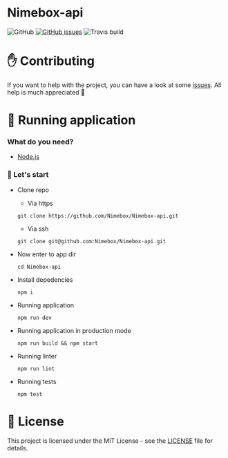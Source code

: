 # Nimebox-api 

<img src="https://img.shields.io/github/license/Nimebox/Nimebox-api.svg?style=for-the-badge" alt="GitHub"/> <a href="https://github.com/Nimebox/Nimebox-api/issues"><img src="https://img.shields.io/github/issues/Nimebox/Nimebox-api.svg?style=for-the-badge" alt="GitHub issues" /></a>
<img src="https://img.shields.io/travis/Nimebox/Nimebox-api.svg?style=for-the-badge" alt="Travis build" /></a>


# ✋ Contributing

If you want to help with the project, you can have a look at some [issues](https://github.com/Nimebox/Nimebox-api/issues). All help is much appreciated 🍻

# 🏃 Running application

### What do you need?

- [Node.js](https://nodejs.org/en/download/)

### 🤘 Let's start

- Clone repo</br>
   - Via https
    ```
    git clone https://github.com/Nimebox/Nimebox-api.git
    ```
   - Via ssh
    ```
    git clone git@github.com:Nimebox/Nimebox-api.git
    ```

- Now enter to app dir
  ```
  cd Nimebox-api
  ```
- Install depedencies
  ```
  npm i
  ```
- Running application
  ```
  npm run dev
  ```
- Running application in production mode
  ```
  npm run build && npm start
  ```
- Running linter
  ```
  npm run lint
  ```
- Running tests
  ```
  npm test
  ```


# 📜 License
This project is licensed under the MIT License - see the [LICENSE](LICENSE) file for details.